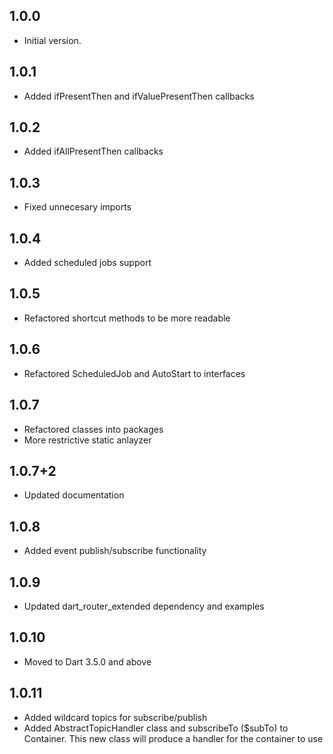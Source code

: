 ## 1.0.0

- Initial version.

## 1.0.1

- Added ifPresentThen and ifValuePresentThen callbacks

## 1.0.2

- Added ifAllPresentThen callbacks

## 1.0.3

- Fixed unnecesary imports

## 1.0.4

- Added scheduled jobs support

## 1.0.5

- Refactored shortcut methods to be more readable

## 1.0.6

- Refactored ScheduledJob and AutoStart to interfaces

## 1.0.7

- Refactored classes into packages
- More restrictive static anlayzer

## 1.0.7+2

- Updated documentation

## 1.0.8

- Added event publish/subscribe functionality

## 1.0.9

- Updated dart_router_extended dependency and examples

## 1.0.10

- Moved to Dart 3.5.0 and above

## 1.0.11

- Added wildcard topics for subscribe/publish
- Added AbstractTopicHandler class and subscribeTo ($subTo) to Container. This new class will produce a handler for the container to use
